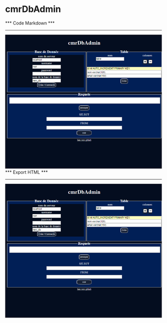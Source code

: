 # cmrDbAdmin
*** Code Markdown ***
*********************

![image1](/img/1.png "image1")
*** Export HTML ***
*******************

<img src = "/img/1.png" title = "image1" alt="image1">